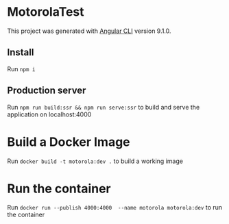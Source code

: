 # MotorolaTest

This project was generated with [Angular CLI](https://github.com/angular/angular-cli) version 9.1.0.

## Install

Run `npm i`



## Production server

Run `npm run build:ssr && npm run serve:ssr` to build and serve the application on localhost:4000


# Build a Docker Image

Run `docker build -t motorola:dev .` to build a working image

# Run the container

Run `docker run --publish 4000:4000  --name motorola motorola:dev` to run the container 

